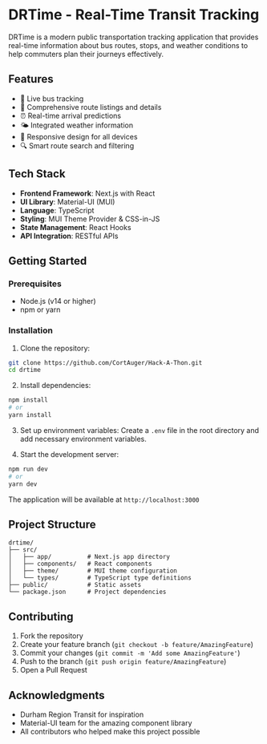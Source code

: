 # DRTime - Real-Time Transit Tracking

DRTime is a modern public transportation tracking application that provides real-time information about bus routes, stops, and weather conditions to help commuters plan their journeys effectively.

## Features

- 🚌 Live bus tracking
- 📍 Comprehensive route listings and details
- ⏰ Real-time arrival predictions
- 🌤️ Integrated weather information
- 📱 Responsive design for all devices
- 🔍 Smart route search and filtering

## Tech Stack

- **Frontend Framework**: Next.js with React
- **UI Library**: Material-UI (MUI)
- **Language**: TypeScript
- **Styling**: MUI Theme Provider & CSS-in-JS
- **State Management**: React Hooks
- **API Integration**: RESTful APIs

## Getting Started

### Prerequisites

- Node.js (v14 or higher)
- npm or yarn

### Installation

1. Clone the repository:
```bash
git clone https://github.com/CortAuger/Hack-A-Thon.git
cd drtime
```

2. Install dependencies:
```bash
npm install
# or
yarn install
```

3. Set up environment variables:
Create a `.env` file in the root directory and add necessary environment variables.

4. Start the development server:
```bash
npm run dev
# or
yarn dev
```

The application will be available at `http://localhost:3000`

## Project Structure

```
drtime/
├── src/
│   ├── app/          # Next.js app directory
│   ├── components/   # React components
│   ├── theme/        # MUI theme configuration
│   └── types/        # TypeScript type definitions
├── public/           # Static assets
└── package.json      # Project dependencies
```

## Contributing

1. Fork the repository
2. Create your feature branch (`git checkout -b feature/AmazingFeature`)
3. Commit your changes (`git commit -m 'Add some AmazingFeature'`)
4. Push to the branch (`git push origin feature/AmazingFeature`)
5. Open a Pull Request

## Acknowledgments

- Durham Region Transit for inspiration
- Material-UI team for the amazing component library
- All contributors who helped make this project possible
